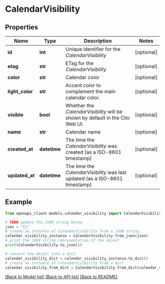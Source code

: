 # CalendarVisibility


## Properties

Name | Type | Description | Notes
------------ | ------------- | ------------- | -------------
**id** | **int** | Unique identifier for the *CalendarVisibility* | [optional] 
**etag** | **str** | ETag for the *CalendarVisibility* | [optional] 
**color** | **str** | Calendar color | [optional] 
**light_color** | **str** | Accent color to complement the main calendar color. | [optional] 
**visible** | **bool** | Whether the *CalendarVisibility* will be shown by default in the Clio Web UI. | [optional] 
**name** | **str** | Calendar name | [optional] 
**created_at** | **datetime** | The time the *CalendarVisibility* was created (as a ISO-8601 timestamp) | [optional] 
**updated_at** | **datetime** | The time the *CalendarVisibility* was last updated (as a ISO-8601 timestamp) | [optional] 

## Example

```python
from openapi_client.models.calendar_visibility import CalendarVisibility

# TODO update the JSON string below
json = "{}"
# create an instance of CalendarVisibility from a JSON string
calendar_visibility_instance = CalendarVisibility.from_json(json)
# print the JSON string representation of the object
print(CalendarVisibility.to_json())

# convert the object into a dict
calendar_visibility_dict = calendar_visibility_instance.to_dict()
# create an instance of CalendarVisibility from a dict
calendar_visibility_from_dict = CalendarVisibility.from_dict(calendar_visibility_dict)
```
[[Back to Model list]](../README.md#documentation-for-models) [[Back to API list]](../README.md#documentation-for-api-endpoints) [[Back to README]](../README.md)


